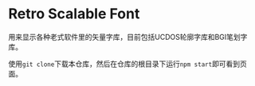 Retro Scalable Font
===================

用来显示各种老式软件里的矢量字库，目前包括UCDOS轮廓字库和BGI笔划字库。

使用`git clone`下载本仓库，然后在仓库的根目录下运行`npm start`即可看到页面。
